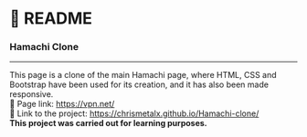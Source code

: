 # :page_with_curl: README<br/>
### Hamachi Clone <br/>
***
This page is a clone of the main Hamachi page, where HTML, CSS and Bootstrap have been used for its creation, and it has also been made responsive.<br/>
:link: Page link: https://vpn.net/<br/>
:link: Link to the project:  https://chrismetalx.github.io/Hamachi-clone/<br/>
**This project was carried out for learning purposes.**
